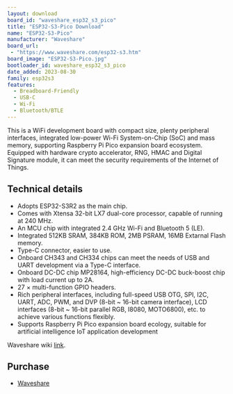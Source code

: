 ```yaml
---
layout: download
board_id: "waveshare_esp32_s3_pico"
title: "ESP32-S3-Pico Download"
name: "ESP32-S3-Pico"
manufacturer: "Waveshare"
board_url:
 - "https://www.waveshare.com/esp32-s3.htm"
board_image: "ESP32-S3-Pico.jpg"
bootloader_id: waveshare_esp32_s3_pico
date_added: 2023-08-30
family: esp32s3
features:
  - Breadboard-Friendly
  - USB-C
  - Wi-Fi
  - Bluetooth/BTLE
---
```


This is a WiFi development board with compact size, plenty peripheral interfaces, integrated low-power Wi-Fi System-on-Chip (SoC) and mass memory, supporting Raspberry Pi Pico expansion board ecosystem.
Equipped with hardware crypto accelerator, RNG, HMAC and Digital Signature module, it can meet the security requirements of the Internet of Things.

## Technical details

- Adopts ESP32-S3R2 as the main chip.
- Comes with Xtensa 32-bit LX7 dual-core processor, capable of running at 240 MHz.
- An MCU chip with integrated 2.4 GHz Wi-Fi and Bluetooth 5 (LE).
- Integrated 512KB SRAM, 384KB ROM, 2MB PSRAM, 16MB Extarnal Flash memory.
- Type-C connector, easier to use.
- Onboard CH343 and CH334 chips can meet the needs of USB and UART development via a Type-C interface.
- Onboard DC-DC chip MP28164, high-efficiency DC-DC buck-boost chip with load current up to 2A.
- 27 × multi-function GPIO headers.
- Rich peripheral interfaces, including full-speed USB OTG, SPI, I2C, UART, ADC, PWM, and DVP (8-bit ~ 16-bit camera interface), LCD interfaces (8-bit ~ 16-bit parallel RGB, I8080, MOTO6800), etc. to achieve various functions flexibly.
- Supports Raspberry Pi Pico expansion board ecology, suitable for artificial intelligence IoT application development

Waveshare wiki [link](https://www.waveshare.com/wiki/ESP32-S3-Pico).

## Purchase
* [Waveshare]([https://www.waveshare.com/esp32-s3-pico.htm)

